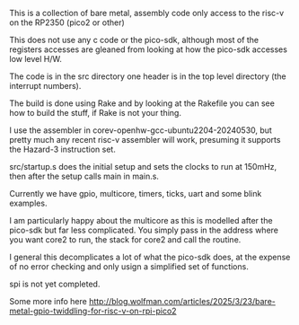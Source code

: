 This is a collection of bare metal, assembly code only access to the risc-v on
the RP2350 (pico2 or other)

This does not use any c code or the pico-sdk, although most of the registers
accesses are gleaned from looking at how the pico-sdk accesses low level H/W.


The code is in the src directory one header is in the top level directory (the interrupt numbers).

The build is done using Rake and by looking at the Rakefile you can see how to
build the stuff, if Rake is not your thing.

I use the assembler in corev-openhw-gcc-ubuntu2204-20240530, but pretty much
any recent risc-v assembler will work, presuming it supports the Hazard-3
instruction set.

src/startup.s does the initial setup and sets the clocks to run at 150mHz,
then after the setup calls main in main.s.

Currently we have gpio, multicore, timers, ticks, uart and some blink examples.

I am particularly happy about the multicore as this is modelled after the pico-sdk but far less complicated.
You simply pass in the address where you want core2 to run, the stack for core2 and call the routine.

I general this decomplicates a lot of what the pico-sdk does, at the expense of no error checking and only usign a simplified set of functions.

spi is not yet completed.


Some more info here http://blog.wolfman.com/articles/2025/3/23/bare-metal-gpio-twiddling-for-risc-v-on-rpi-pico2

